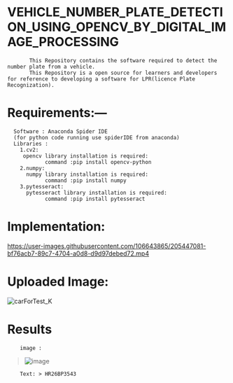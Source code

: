 <!--Minor_Project-->

# VEHICLE_NUMBER_PLATE_DETECTION_USING_OPENCV_BY_DIGITAL_IMAGE_PROCESSING
<!--
#  Abstract— 
><p>
           Vehicle Number plate detection plays a major role in many fields and areas.In this paper,a better and efficient method is 
           proposed to detect the vehicle number plate from an image.This method contains number plate recognization by using Open CV 
           and PYTESSERACT libraries.Open CV is used for taking image as input and converting image from RGB to grayscale,and detecting 
           numberplate by using Harr Cascadeclassifier and PYTESSERACT is used to convert the number plate image to list of words.  
</p>
-->
<!--   Explain about project --> 
           This Repository contains the software required to detect the number plate from a vehicle.
           This Repository is a open source for learners and developers for reference to developing a software for LPR(licence Plate Recognization).
           
<!--   Explain about project --> 
# Requirements:— 
> <p>
      Software : Anaconda Spider IDE
      (for python code running use spiderIDE from anaconda)
      Libraries : 
        1.cv2:
         opencv library installation is required:
                command :pip install opencv-python
        2.numpy:
          numpy library installation is required:
                command :pip install numpy
        3.pytesseract:
          pytesseract library installation is required:
                command :pip install pytesseract
     
  </p>
<!--
> <p>
     Files :
        1.xml file creation by reference :  https://medium.com/@vipulgote4/guide-to-make-custom-haar-cascade-xml-file-for-object-detection-with-opencv-6932e22c3f0e
  </p>
-->

<!--
# PPT : 
[VEHICLE PROJECT LAST 14.pptx](https://github.com/Srisrijakka1/VEHICLE_NUMBER_PLATE_DETECTION_USING_OPENCV_BY_DIGITAL_IMAGE_PROCESSING/files/10093117/VEHICLE.PROJECT.LAST.14.pptx)
-->

<!-- 
# Documentation:
[Uploading FNAL MINI PROJECT REPORT_9pdf.pdf…]()

-->

# Implementation:


https://user-images.githubusercontent.com/106643865/205447081-bf76acb7-89c7-4704-a0d8-d9d97debed72.mp4



# Uploaded Image:
 
 ![carForTest_K](https://user-images.githubusercontent.com/106643865/203996275-920d3647-8c76-4d37-8804-9829c14f5a2a.jpg)

# Results
 
        image : 
        
  >![image](https://user-images.githubusercontent.com/106643865/203996773-891c8bc4-3764-4510-943a-7b92fb68c431.png)
 
        Text: > HR26BP3543
